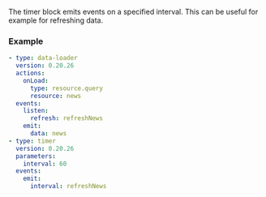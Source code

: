 The timer block emits events on a specified interval. This can be useful for example for refreshing
data.

### Example

```yaml
- type: data-loader
  version: 0.20.26
  actions:
    onLoad:
      type: resource.query
      resource: news
  events:
    listen:
      refresh: refreshNews
    emit:
      data: news
- type: timer
  version: 0.20.26
  parameters:
    interval: 60
  events:
    emit:
      interval: refreshNews
```
